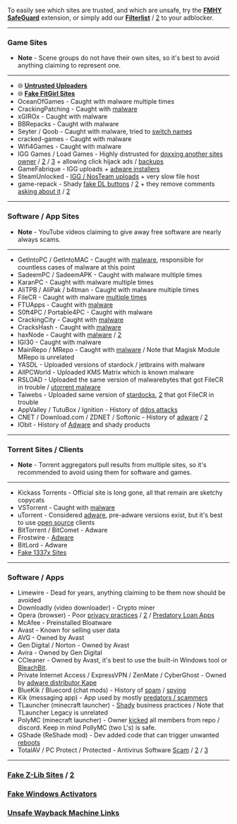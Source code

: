 To easily see which sites are trusted, and which are unsafe, try the **[FMHY SafeGuard](https://github.com/kenhendricks00/FMHY-SafeGuard)** extension, or simply add our **[Filterlist](https://fmhy.github.io/FMHYFilterlist/site/index.html)** / [2](https://fmhy.github.io/FMHYFilterlist/) to your adblocker.

***

### Game Sites

* **Note** - Scene groups do not have their own sites, so it's best to avoid anything claiming to represent one.

***

* 🌐 **[Untrusted Uploaders](https://rentry.org/pgames#untrusted-uploaders)**
* 🌐 **[Fake FitGirl Sites](https://rentry.co/FakeFitgirlwebsites)**
* OceanOfGames - Caught with malware multiple times
* CrackingPatching - Caught with [malware](https://redd.it/qy6z3c)
* xGIROx - Caught with malware
* BBRepacks - Caught with malware
* Seyter / Qoob - Caught with malware, tried to [switch names](https://rentry.co/qoobrepacker)
* cracked-games - Caught with malware
* Wifi4Games - Caught with malware
* IGG Games / Load Games - Highly distrusted for [doxxing another sites owner](https://i.ibb.co/3sHJb6R/image.png) / [2](https://i.ibb.co/kBVkW7s/image.png) / [3](https://i.ibb.co/fGF6PJ5/GHnCVKi.png) + allowing click hijack ads / [backups](https://imgur.com/a/jg9mLIa)
* GameFabrique - IGG uploads + [adware installers](https://rentry.co/GameFabrique_Adware/)
* SteamUnlocked - [IGG / NosTeam uploads](https://i.ibb.co/VgW2ymY/YUnRNpN.png) + very slow file host
* game-repack - Shady [fake DL buttons](https://i.ibb.co/3h2BPWs/oyzDb5a.png) / [2](https://i.imgur.com/oyzDb5a.png) + they remove comments [asking about it](https://i.ibb.co/2qGQQjT/40hzLVh.png) / [2](https://i.imgur.com/40hzLVh.png)

***

### Software / App Sites

* **Note** - YouTube videos claiming to give away free software are nearly always scams.

***

* GetIntoPC / GetIntoMAC - Caught with [malware](https://www.virustotal.com/gui/file/5af9e89a7bfcfcae1c75de6acb7194b667d13776b61e79ea8aeab95f0af76bc7/), responsible for countless cases of malware at this point
* SadeemPC / SadeemAPK - Caught with malware multiple times
* KaranPC - Caught with malware multiple times
* AliTPB / AliPak / b4tman - Caught with malware multiple times
* FileCR - Caught with malware [multiple times](https://pastebin.com/ky5KMGz2)
* FTUApps - Caught with [malware](https://redd.it/120xk62)
* S0ft4PC / Portable4PC - Caught with malware
* CrackingCity - Caught with [malware](https://tria.ge/241021-kfvhhsydpl/behavioral1) 
* CracksHash - Caught with [malware](https://redd.it/lklst7)
* haxNode - Caught with [malware](https://rentry.org/scurvy_malware) / [2](https://www.virustotal.com/gui/file/e6318aa4432c304b234df65f5d87bf2577b930ed68ac7e68efcb76b465dc0784)
* IGI30 - Caught with malware
* MainRepo / MRepo - Caught with [malware](https://rentry.co/zu3i6) / Note that Magisk Module MRepo is unrelated
* YASDL - Uploaded versions of stardock / jetbrains with malware
* AllPCWorld - Uploaded KMS Matrix which is known malware
* RSLOAD - Uploaded the same version of malwarebytes that got FileCR in trouble / [utorrent malware](https://i.ibb.co/QXrCfqQ/Untitled.png)
* Taiwebs - Uploaded same version of [stardocks](https://pastebin.com/nPjVKYM9), [2](https://imgur.com/a/aeLoaTS) that got FileCR in trouble
* AppValley / TutuBox / Ignition - History of [ddos attacks](https://github.com/nbats/FMHYedit/pull/307)
* CNET / Download.com / ZDNET / Softonic - History of [adware](https://www.reddit.com/r/software/comments/9s7wyb/whats_the_deal_with_sites_like_cnet_softonic_and/e8mtye9/) / [2](https://ibb.co/tLc5KR7)
* IObit - History of [Adware](https://www.malwarebytes.com/blog/detections/pup-iobit) and shady products

***

### Torrent Sites / Clients

* **Note** - Torrent aggregators pull results from multiple sites, so it's recommended to avoid using them for software and games.

***

* Kickass Torrents - Official site is long gone, all that remain are sketchy copycats
* VSTorrent - Caught with [malware](https://redd.it/x66rz2)
* uTorrent - Considered [adware](https://www.theverge.com/2015/3/6/8161251/utorrents-secret-bitcoin-miner-adware-malware), pre-adware versions exist, but it's best to use [open source](https://www.reddit.com/r/FREEMEDIAHECKYEAH/wiki/torrent#wiki_.25BA_torrent_clients) clients
* BitTorrent / BitComet - Adware
* Frostwire - [Adware](https://www.virustotal.com/gui/file/6a501792717fd86635d80fb258979b823fd53000c6d683904e2fb2407f1706fd)
* BitLord - Adware
* [Fake 1337x Sites](https://pastebin.com/cpnVRy1A)

***

### Software / Apps

* Limewire - Dead for years, anything claiming to be them now should be avoided
* Downloadly (video downloader) - Crypto miner
* Opera (browser) - Poor [privacy practices](https://www.kuketz-blog.de/opera-datensendeverhalten-desktop-version-browser-check-teil13/) / [2](https://rentry.co/operagx) / [Predatory Loan Apps](https://www.androidpolice.com/2020/01/21/opera-predatory-loans/)
* McAfee - Preinstalled Bloatware
* Avast - Known for selling user data
* AVG - Owned by Avast
* Gen Digital / Norton - Owned by Avast
* Avira - Owned by Gen Digital
* CCleaner - Owned by Avast, it's best to use the built-in Windows tool or [BleachBit](https://www.bleachbit.org/).
* Private Internet Access / ExpressVPN / ZenMate / CyberGhost - Owned by [adware distributor Kape](https://redd.it/q3lepv)
* BlueKik / Bluecord (chat mods) - History of [spam](https://redd.it/12h2v6n) / [spying](https://rentry.co/tvrnw)
* Kik (messaging app) - App used by mostly [predators / scammers](https://youtu.be/9sPaJxRmIPc)
* TLauncher (minecraft launcher) - [Shady](https://redd.it/zmzzrt) business practices / Note that TLauncher Legacy is unrelated
* PolyMC (minecraft launcher) - Owner [kicked](https://twitter.com/WelsknightPlays/status/1582103229462028289) all members from repo / discord. Keep in mind PollyMC (two L's) is safe.
* GShade (ReShade mod) - Dev added code that can trigger unwanted [reboots](https://rentry.co/GShade_notice)
* TotalAV / PC Protect / Protected - Antivirus Software [Scam](https://www.malwarebytes.com/blog/detections/pup-optional-totalav) / [2](https://www.malwarebytes.com/blog/detections/pup-optional-pcprotect) / [3](https://youtu.be/PcS3EozgyhI)

***

### [Fake Z-Lib Sites](https://www.reddit.com/r/zlibrary/wiki/index/scamsites/) / [2](https://ibb.co/MhfGTWx)

### [Fake Windows Activators](https://web.archive.org/web/20240529222658/https://pastebin.com/gCmWs2GR)

### [Unsafe Wayback Machine Links](https://rentry.co/ue9qk)

